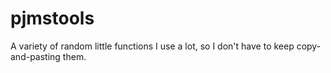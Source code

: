 # pjmstools

A variety of random little functions I use a lot, so I don't have to keep copy-and-pasting them.

